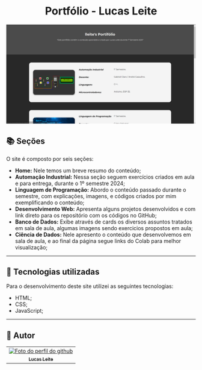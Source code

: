 <h1 align="center">
Portfólio - Lucas Leite
</h1>

![Resultado final do projeto](images/preview.png)

## 📚 Seções

O site é composto por seis seções:

- **Home:** Nele temos um breve resumo do conteúdo;
- **Automação Industrial:** Nessa seção seguem exercícios criados em aula e para entrega, durante o 1º semestre 2024;
- **Linguagem de Programação:** Abordo o conteúdo passado durante o semestre, com explicações, imagens, e códigos criados por mim exemplificando o conteúdo;
- **Desenvolvimento Web:** Apresenta alguns projetos desenvolvidos e com link direto para os repositório com os códigos no GitHub;
- **Banco de Dados:** Exibe através de cards os diversos assuntos tratados em sala de aula, algumas imagens sendo exercicios propostos em aula;
- **Ciência de Dados:** Nele apresento o conteúdo que desenvolvemos em sala de aula, e ao final da página segue links do Colab para melhor visualização;

---

## 💼 Tecnologias utilizadas

Para o desenvolvimento deste site utilizei as seguintes tecnologias:

- HTML;
- CSS;
- JavaScript;

---

<h2>📖 Autor</h2>

<table>
  <tr>
    <td align="center">
      <a href="https://github.com/llei7e">
        <img src="https://avatars.githubusercontent.com/u/148909506?v=4" width="100px;" alt="Foto do perfil do github"/><br>
        <sub>
          <b>Lucas Leite</b>
        </sub>
      </a>
    </td>
  </tr>
</table>
